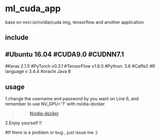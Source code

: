 # ml_cuda_app
base on nvcr.io/nvidia/cuda img, tensorflow and another application

## include
#Ubuntu 16.04 
#CUDA9.0
#CUDNN7.1
-
#Keras 2.1.5
#PyTorch v0.3.1
#TensorFlow v1.6.0
#Python: 3.6 
#Caffe2
#R language v 3.4.4
#oracle Java 8 


## usage

1.change the username and password by you want on Line 6, and remember to use NV_GPU='?' with nvidia-docker 

>> [Nvidia-docker](https://github.com/NVIDIA/nvidia-docker)

2.Enjoy yourself !!

#If there is a problem or bug , just issue me :)
